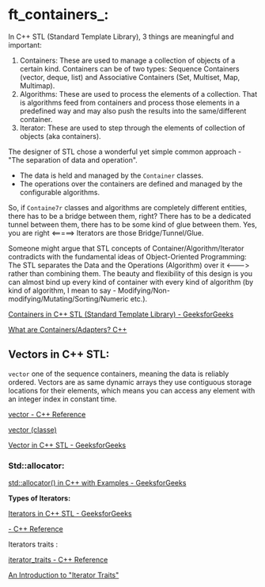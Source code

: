 # ft_containers_:

In C++ STL (Standard Template Library), 3 things are meaningful and important:

1. Containers: These are used to manage a collection of objects of a certain kind. Containers can be of two types: Sequence Containers (vector, deque, list) and Associative Containers (Set, Multiset, Map, Multimap).
2. Algorithms: These are used to process the elements of a collection. That is algorithms feed from containers and process those elements in a predefined way and may also push the results into the same/different container.
3. Iterator: These are used to step through the elements of collection of objects (aka containers).

The designer of STL chose a wonderful yet simple common approach - "The separation of data and operation".

- The data is held and managed by the `Container` classes.
- The operations over the containers are defined and managed by the configurable algorithms.

So, if `Containe7r` classes and algorithms are completely different entities, there has to be a bridge between them, right? There has to be a dedicated tunnel between them, there has to be some kind of glue between them. Yes, you are right <=====> Iterators are those Bridge/Tunnel/Glue.

Someone might argue that STL concepts of Container/Algorithm/Iterator contradicts with the fundamental ideas of Object-Oriented Programming: The STL separates the Data and the Operations (Algorithm) over it <---> rather than combining them. The beauty and flexibility of this design is you can almost bind up every kind of container with every kind of algorithm (by kind of algorithm, I mean to say - Modifying/Non-modifying/Mutating/Sorting/Numeric etc.).

[Containers in C++ STL (Standard Template Library) - GeeksforGeeks](https://www.geeksforgeeks.org/containers-cpp-stl/)

[What are Containers/Adapters? C++](https://stackoverflow.com/questions/3873802/what-are-containers-adapters-c)

## Vectors in C++ STL:

`vector` one of the sequence containers, meaning the data is reliably ordered.  Vectors are as same dynamic arrays they use contiguous storage locations for their elements, which means you can access any element with an integer index in constant time.

[vector - C++ Reference](https://cplusplus.com/reference/vector/vector/)

[vector (classe)](https://docs.microsoft.com/fr-fr/cpp/standard-library/vector-class?view=msvc-160&viewFallbackFrom=vs-2019)

[Vector in C++ STL - GeeksforGeeks](https://www.geeksforgeeks.org/vector-in-cpp-stl/)

### Std::allocator:

[std::allocator() in C++ with Examples - GeeksforGeeks](https://www.geeksforgeeks.org/stdallocator-in-cpp-with-examples/)

**Types of Iterators:**

[Iterators in C++ STL - GeeksforGeeks](https://www.geeksforgeeks.org/iterators-c-stl/?ref=lbp)

[- C++ Reference](https://cplusplus.com/reference/iterator/)

Iterators traits :

[iterator_traits - C++ Reference](https://www.cplusplus.com/reference/iterator/iterator_traits/)

[An Introduction to "Iterator Traits"](https://www.codeproject.com/Articles/36530/An-Introduction-to-Iterator-Traits)

